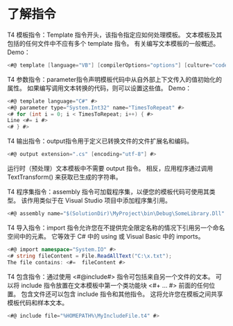 # 了解指令
T4 模板指令：Template 指令开头，该指令指定应如何处理模板。 文本模板及其包括的任何文件中不应有多个 template 指令。
有关编写文本模板的一般概述。
Demo：

```c#
<#@ template [language="VB"] [compilerOptions="options"] [culture="code"] [debug="true"] [hostspecific="true"] [inherits="templateBaseClass"] [visibility="internal"] [linePragmas="false"] #>
```

T4 参数指令：parameter指令声明模板代码中从自外部上下文传入的值初始化的属性。 如果编写调用文本转换的代码，则可以设置这些值。
Demo：

```c#
<#@ template language="C#" #>  
<#@ parameter type="System.Int32" name="TimesToRepeat" #>  
<# for (int i = 0; i < TimesToRepeat; i++) { #>  
Line <#= i #>  
<# } #>
```

T4 输出指令：output指令用于定义已转换文件的文件扩展名和编码。

```c#
<#@ output extension=".cs" [encoding="utf-8"] #>
```

运行时（预处理）文本模板中不需要 output 指令。 相反，应用程序通过调用 TextTransform() 来获取已生成的字符串。

T4 程序集指令：assembly 指令可加载程序集，以便您的模板代码可使用其类型。 该作用类似于在 Visual Studio 项目中添加程序集引用。

```c#
<#@ assembly name="$(SolutionDir)\MyProject\bin\Debug\SomeLibrary.Dll" #> 
```

T4 导入指令：import 指令允许您在不提供完全限定名称的情况下引用另一个命名空间中的元素。 它等效于 C# 中的 using 或 Visual Basic 中的 imports。

```c#
<#@ import namespace="System.IO" #>  
<# string fileContent = File.ReadAllText("C:\x.txt");
The file contains: <#=  fileContent #>  
```

T4 包含指令：通过使用 <#@include#> 指令可包括来自另一个文件的文本。 可以将 include 指令放置在文本模板中第一个类功能块 <#+ ... #> 前面的任何位置。 包含文件还可以包含 include 指令和其他指令。 这将允许您在模板之间共享模板代码和样本文本。

```c#
<#@ include file="%HOMEPATH%\MyIncludeFile.t4" #>  
```